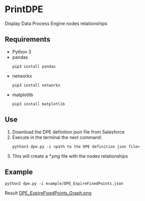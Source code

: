 # PrintDPE
Display Data Process Engine nodes relationships

## Requirements
- Python 3
- pandas
    ````
    pip3 install pandas
    ````
- networkx
    ````
    pip3 install networkx
    ````
- matplotlib
    ````
    pip3 install matplotlib
    ````
## Use
1. Download the DPE definition json file from Salesforce
2. Execute in the terminal the next command:
    ````
    python3 dpe.py -i <path to the DPE definition json file>
    ````
3. This will create a _*.png_ file with the nodes relationships

## Example
````
python3 dpe.py -i example/DPE_ExpireFixedPoints.json
````
Result [DPE_ExpireFixedPoints_Graph.png](example/DPE_ExpireFixedPoints_Graph.png)